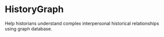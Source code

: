 # HistoryGraph

Help historians understand complex interpersonal historical relationships using graph database.
